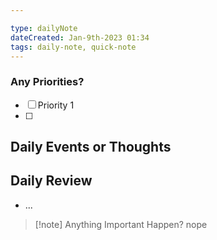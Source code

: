 ```yaml
---

type: dailyNote
dateCreated: Jan-9th-2023 01:34
tags: daily-note, quick-note
---
```




### Any Priorities?

- [ ] Priority 1
- [ ]  







## Daily Events or Thoughts






## Daily Review

- ...


>[!note] Anything Important Happen?
>nope

